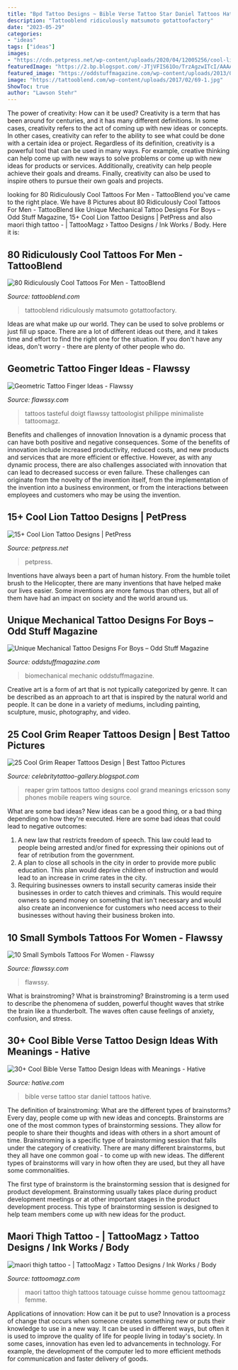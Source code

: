 ```yaml
---
title: "Bpd Tattoo Designs ~ Bible Verse Tattoo Star Daniel Tattoos Hative"
description: "Tattooblend ridiculously matsumoto gotattoofactory"
date: "2023-05-29"
categories:
- "ideas"
tags: ["ideas"]
images:
- "https://cdn.petpress.net/wp-content/uploads/2020/04/12005256/cool-lion-tattoo-design.jpg"
featuredImage: "https://2.bp.blogspot.com/-JTjVFIS61Oo/TrzAgzwITcI/AAAAAAAAGYU/A-IC88icFSg/s1600/Grim_Reaper_Tattoos+%252817%2529.jpg"
featured_image: "https://oddstuffmagazine.com/wp-content/uploads/2013/09/Bio-mechanical-Tattoo-23-532x800.jpg"
image: "https://tattooblend.com/wp-content/uploads/2017/02/69-1.jpg"
ShowToc: true
author: "Lawson Stehr"
---
```



The power of creativity: How can it be used?
Creativity is a term that has been around for centuries, and it has many different definitions. In some cases, creativity refers to the act of coming up with new ideas or concepts. In other cases, creativity can refer to the ability to see what could be done with a certain idea or project. Regardless of its definition, creativity is a powerful tool that can be used in many ways. For example, creative thinking can help come up with new ways to solve problems or come up with new ideas for products or services. Additionally, creativity can help people achieve their goals and dreams. Finally, creativity can also be used to inspire others to pursue their own goals and projects.

	

		
looking for 80 Ridiculously Cool Tattoos For Men - TattooBlend you've came to the right place. We have 8 Pictures about 80 Ridiculously Cool Tattoos For Men - TattooBlend like Unique Mechanical Tattoo Designs For Boys – Odd Stuff Magazine, 15+ Cool Lion Tattoo Designs | PetPress and also maori thigh tattoo - | TattooMagz › Tattoo Designs / Ink Works / Body. Here it is:
		
    
## 80 Ridiculously Cool Tattoos For Men - TattooBlend

<img loading=lazy src="https://tattooblend.com/wp-content/uploads/2017/02/69-1.jpg" onerror="this.onerror=null;this.src='https://tse4.mm.bing.net/th?id=OIP.125LdT0uq1NENJFdJVcCxQHaHY&amp;pid=15.1';" alt="80 Ridiculously Cool Tattoos For Men - TattooBlend">

_Source: tattooblend.com_

>tattooblend ridiculously matsumoto gotattoofactory. 

	

Ideas are what make up our world. They can be used to solve problems or just fill up space. There are a lot of different ideas out there, and it takes time and effort to find the right one for the situation. If you don't have any ideas, don't worry - there are plenty of other people who do.

    
## Geometric Tattoo Finger Ideas - Flawssy

<img loading=lazy src="http://flawssy.com/wp-content/uploads/2016/12/Geometric-Finger-Tattoo.jpg" onerror="this.onerror=null;this.src='https://tse3.mm.bing.net/th?id=OIP.4sGsItA1BLDs9Of2lPiGewHaLF&amp;pid=15.1';" alt="Geometric Tattoo Finger Ideas - Flawssy">

_Source: flawssy.com_

>tattoos tasteful doigt flawssy tattoologist philippe minimaliste tattoomagz. 

	

Benefits and challenges of innovation
Innovation is a dynamic process that can have both positive and negative consequences. Some of the benefits of innovation include increased productivity, reduced costs, and new products and services that are more efficient or effective. However, as with any dynamic process, there are also challenges associated with innovation that can lead to decreased success or even failure. These challenges can originate from the novelty of the invention itself, from the implementation of the invention into a business environment, or from the interactions between employees and customers who may be using the invention.

    
## 15+ Cool Lion Tattoo Designs | PetPress

<img loading=lazy src="https://cdn.petpress.net/wp-content/uploads/2020/04/12005256/cool-lion-tattoo-design.jpg" onerror="this.onerror=null;this.src='https://tse3.mm.bing.net/th?id=OIP.8GpVtJcsqFnlLOFDLP9slAHaMJ&amp;pid=15.1';" alt="15+ Cool Lion Tattoo Designs | PetPress">

_Source: petpress.net_

>petpress. 

	

Inventions have always been a part of human history. From the humble toilet brush to the Helicopter, there are many inventions that have helped make our lives easier. Some inventions are more famous than others, but all of them have had an impact on society and the world around us.

    
## Unique Mechanical Tattoo Designs For Boys – Odd Stuff Magazine

<img loading=lazy src="https://oddstuffmagazine.com/wp-content/uploads/2013/09/Bio-mechanical-Tattoo-23-532x800.jpg" onerror="this.onerror=null;this.src='https://tse1.mm.bing.net/th?id=OIP.gpp_XO8qPoD4Y_nLWlA-RQHaLI&amp;pid=15.1';" alt="Unique Mechanical Tattoo Designs For Boys – Odd Stuff Magazine">

_Source: oddstuffmagazine.com_

>biomechanical mechanic oddstuffmagazine. 

	

Creative art is a form of art that is not typically categorized by genre. It can be described as an approach to art that is inspired by the natural world and people. It can be done in a variety of mediums, including painting, sculpture, music, photography, and video.

    
## 25 Cool Grim Reaper Tattoos Design | Best Tattoo Pictures

<img loading=lazy src="https://2.bp.blogspot.com/-JTjVFIS61Oo/TrzAgzwITcI/AAAAAAAAGYU/A-IC88icFSg/s1600/Grim_Reaper_Tattoos+%252817%2529.jpg" onerror="this.onerror=null;this.src='https://tse2.mm.bing.net/th?id=OIP.722E9TZbRF6lSY144aMbuQAAAA&amp;pid=15.1';" alt="25 Cool Grim Reaper Tattoos Design | Best Tattoo Pictures">

_Source: celebritytattoo-gallery.blogspot.com_

>reaper grim tattoos tattoo designs cool grand meanings ericsson sony phones mobile reapers wing source. 

	

What are some bad ideas?
New ideas can be a good thing, or a bad thing depending on how they're executed. Here are some bad ideas that could lead to negative outcomes: 
1. A new law that restricts freedom of speech. This law could lead to people being arrested and/or fined for expressing their opinions out of fear of retribution from the government. 
2. A plan to close all schools in the city in order to provide more public education. This plan would deprive children of instruction and would lead to an increase in crime rates in the city. 
3. Requiring businesses owners to install security cameras inside their businesses in order to catch thieves and criminals. This would require owners to spend money on something that isn't necessary and would also create an inconvenience for customers who need access to their businesses without having their business broken into. 

    
## 10 Small Symbols Tattoos For Women - Flawssy

<img loading=lazy src="http://flawssy.com/wp-content/uploads/2016/06/Female-Symbol-Tattoo-Designs.jpg" onerror="this.onerror=null;this.src='https://tse1.mm.bing.net/th?id=OIP.rGkR-SPTS8YOioQeeLfu1AHaJ4&amp;pid=15.1';" alt="10 Small Symbols Tattoos For Women - Flawssy">

_Source: flawssy.com_

>flawssy. 

	

What is brainstroming?
What is brainstroming? Brainstroming is a term used to describe the phenomena of sudden, powerful thought waves that strike the brain like a thunderbolt. The waves often cause feelings of anxiety, confusion, and stress.

    
## 30+ Cool Bible Verse Tattoo Design Ideas With Meanings - Hative

<img loading=lazy src="https://hative.com/wp-content/uploads/2014/03/bible-verse-tattoos/10-star-and-daniel-12-3.jpg" onerror="this.onerror=null;this.src='https://tse4.mm.bing.net/th?id=OIP.cWRwqfM8byjZBbyzza9_EQHaJ3&amp;pid=15.1';" alt="30+ Cool Bible Verse Tattoo Design Ideas with Meanings - Hative">

_Source: hative.com_

>bible verse tattoo star daniel tattoos hative. 

	

The definition of brainstroming: What are the different types of brainstorms?
Every day, people come up with new ideas and concepts. Brainstorms are one of the most common types of brainstorming sessions. They allow for people to share their thoughts and ideas with others in a short amount of time. Brainstroming is a specific type of brainstorming session that falls under the category of creativity. 
There are many different brainstorms, but they all have one common goal - to come up with new ideas. The different types of brainstorms will vary in how often they are used, but they all have some commonalities. 

The first type of brainstorm is the brainstorming session that is designed for product development. Brainstorming usually takes place during product development meetings or at other important stages in the product development process. This type of brainstorming session is designed to help team members come up with new ideas for the product.

    
## Maori Thigh Tattoo - | TattooMagz › Tattoo Designs / Ink Works / Body

<img loading=lazy src="https://tattoomagz.com/wp-content/uploads/2013/11/maori-thigh-tattoo.jpg" onerror="this.onerror=null;this.src='https://tse4.mm.bing.net/th?id=OIP.r_2_ByOS7-vg0WQInH4Y-ADQEs&amp;pid=15.1';" alt="maori thigh tattoo - | TattooMagz › Tattoo Designs / Ink Works / Body">

_Source: tattoomagz.com_

>maori tattoo thigh tattoos tatouage cuisse homme genou tattoomagz femme. 

	

Applications of innovation: How can it be put to use?
Innovation is a process of change that occurs when someone creates something new or puts their knowledge to use in a new way. It can be used in different ways, but often it is used to improve the quality of life for people living in today's society. In some cases, innovation has even led to advancements in technology. For example, the development of the computer led to more efficient methods for communication and faster delivery of goods.

